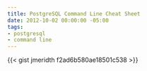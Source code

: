 ```yaml
---
title: PostgreSQL Command Line Cheat Sheet
date: 2012-10-02 00:00:00 -05:00
tags:
- postgresql
- command line
---
```


{{< gist jmeridth f2ad6b580ae18501c538 >}}
